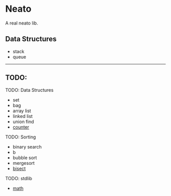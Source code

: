 # Neato

A real neato lib.

## Data Structures

- stack
- queue

---

## TODO:

TODO: Data Structures

- set
- bag
- array list
- linked list
- union find
- [counter](https://docs.python.org/3/library/collections.html#collections.Counter)

TODO: Sorting

- binary search
- b
- bubble sort
- mergesort
- [bisect](https://github.com/python/cpython/blob/3.11/Lib/bisect.py)

TODO: stdlib

- [math](https://docs.python.org/3/library/math.html)
